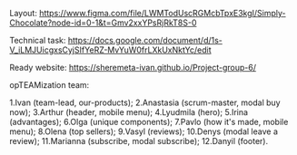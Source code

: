 Layout: https://www.figma.com/file/LWMTodUscRGMcbTpxE3kgI/Simply-Chocolate?node-id=0-1&t=Gmv2xxYPsRjRkT8S-0

Technical task: https://docs.google.com/document/d/1s-V_iLMJUicgxsCyjSIfYeRZ-MvYuW0frLXkUxNktYc/edit

Ready website: https://sheremeta-ivan.github.io/Project-group-6/

opTEAMization team:

1.Ivan (team-lead, our-products);
2.Anastasia (scrum-master, modal buy now);
3.Arthur (header, mobile menu);
4.Lyudmila (hero);
5.Irina (advantages);
6.Olga (unique components);
7.Pavlo (how it's made, mobile menu);
8.Olena (top sellers);
9.Vasyl (reviews);
10.Denys (modal leave a review);
11.Marianna (subscribe, modal subscribe);
12.Danyil (footer).

